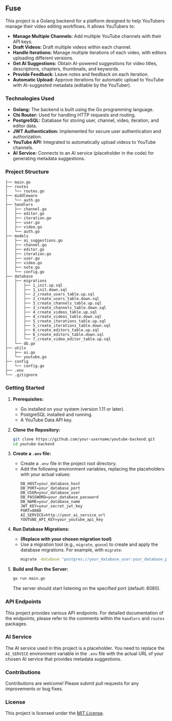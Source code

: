 ## Fuse

This project is a Golang backend for a platform designed to help YouTubers manage their video editing workflows. It allows YouTubers to:

- **Manage Multiple Channels:** Add multiple YouTube channels with their API keys.
- **Draft Videos:** Draft multiple videos within each channel.
- **Handle Iterations:** Manage multiple iterations of each video, with editors uploading different versions.
- **Get AI Suggestions:** Obtain AI-powered suggestions for video titles, descriptions, chapters, thumbnails, and keywords.
- **Provide Feedback:** Leave notes and feedback on each iteration.
- **Automatic Upload:** Approve iterations for automatic upload to YouTube with AI-suggested metadata (editable by the YouTuber).

### Technologies Used

- **Golang:** The backend is built using the Go programming language.
- **Chi Router:** Used for handling HTTP requests and routing.
- **PostgreSQL:**  Database for storing user, channel, video, iteration, and editor data.
- **JWT Authentication:**  Implemented for secure user authentication and authorization.
- **YouTube API:**  Integrated to automatically upload videos to YouTube channels.
- **AI Service:**  Connects to an AI service (placeholder in the code) for generating metadata suggestions. 

### Project Structure

```
├── main.go
├── routes
│   └── routes.go
├── middleware
│   └── auth.go
├── handlers
│   ├── channel.go
│   ├── editor.go
│   ├── iteration.go
│   ├── user.go
│   ├── video.go
│   └── auth.go
├── models
│   ├── ai_suggestions.go
│   ├── channel.go
│   ├── editor.go
│   ├── iteration.go
│   ├── user.go
│   ├── video.go
│   ├── note.go
│   └── config.go
├── database
│   ├── migrations
│   │   ├── 1_init.up.sql
│   │   ├── 1_init.down.sql
│   │   ├── 2_create_users_table.up.sql
│   │   ├── 2_create_users_table.down.sql
│   │   ├── 3_create_channels_table.up.sql
│   │   ├── 3_create_channels_table.down.sql
│   │   ├── 4_create_videos_table.up.sql
│   │   ├── 4_create_videos_table.down.sql
│   │   ├── 5_create_iterations_table.up.sql
│   │   ├── 5_create_iterations_table.down.sql
│   │   ├── 6_create_editors_table.up.sql
│   │   ├── 6_create_editors_table.down.sql
│   │   └── 7_create_video_editor_table.up.sql
│   └── db.go
├── utils
│   ├── ai.go
│   └── youtube.go
├── config
│   └── config.go
├── .env
└── .gitignore
```

### Getting Started

1. **Prerequisites:**
   - Go installed on your system (version 1.11 or later).
   - PostgreSQL installed and running.
   - A YouTube Data API key.

2. **Clone the Repository:**
   ```bash
   git clone https://github.com/your-username/youtube-backend.git
   cd youtube-backend
   ```

3. **Create a `.env` file:**
   - Create a `.env` file in the project root directory.
   - Add the following environment variables, replacing the placeholders with your actual values:
     ```
     DB_HOST=your_database_host
     DB_PORT=your_database_port
     DB_USER=your_database_user
     DB_PASSWORD=your_database_password
     DB_NAME=your_database_name
     JWT_KEY=your_secret_jwt_key
     PORT=8080
     AI_SERVICE=http://your_ai_service_url
     YOUTUBE_API_KEY=your_youtube_api_key
     ```

4. **Run Database Migrations:**
   - **(Replace with your chosen migration tool)**
   - Use a migration tool (e.g., `migrate`, `goose`) to create and apply the database migrations. For example, with `migrate`:
      ```bash
      migrate -database "postgres://your_database_user:your_database_password@your_database_host:your_database_port/your_database_name?sslmode=disable" -path database/migrations up
      ```

5. **Build and Run the Server:**
   ```bash
   go run main.go
   ```
   The server should start listening on the specified port (default: 8080).

### API Endpoints

This project provides various API endpoints.  For detailed documentation of the endpoints, please refer to the comments within the `handlers` and `routes` packages.

### AI Service

The AI service used in this project is a placeholder. You need to replace the `AI_SERVICE` environment variable in the `.env` file with the actual URL of your chosen AI service that provides metadata suggestions.

### Contributions

Contributions are welcome! Please submit pull requests for any improvements or bug fixes.

### License

This project is licensed under the [MIT License](LICENSE).